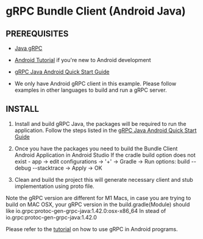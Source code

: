 gRPC Bundle Client (Android Java)
========================

PREREQUISITES
-------------
- [Java gRPC](https://github.com/grpc/grpc-java)

- [Android Tutorial](https://developer.android.com/training/basics/firstapp/index.html) if you're new to Android development

- [gRPC Java Android Quick Start Guide](https://grpc.io/docs/quickstart/android.html)

- We only have Android gRPC client in this example. Please follow examples in other languages to build and run a gRPC server.

INSTALL
-------

1. Install and build gRPC Java, the packages will be required to run the application. Follow the steps listed in the [gRPC Java Android Quick Start Guide](https://grpc.io/docs/quickstart/android.html) 

2. Once you have the packages you need to build the Bundle Client Android Application in Android Studio
If the cradle build option does not exist - 
app -> edit configurations -> '+' -> Gradle -> Run options: build --debug --stacktrace -> Apply -> OK

3. Clean and build the project this will generate necessary client and stub implementation using proto file.

Note the gRPC version are different for M1 Macs, in case you are trying to build on MAC OSX, your gRPC version in the build.gradle(Module) should like io.grpc:protoc-gen-grpc-java:1.42.0:osx-x86_64
In stead of io.grpc:protoc-gen-grpc-java:1.42.0
 

Please refer to the
[tutorial](https://grpc.io/docs/tutorials/basic/android.html) on
how to use gRPC in Android programs.
